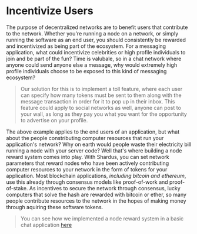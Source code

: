 # Incentivize Users

The purpose of decentralized networks are to benefit users that contribute to the network. Whether you're running a node on a network, or simply running the software as an end user, you should consistently be rewarded and incentivized as being part of the ecosystem. For a messaging application, what could incentivize celebrities or high profile individuals to join and be part of the fun? Time is valubale, so in a chat network where anyone could send anyone else a message, why would extremely high profile individuals choose to be exposed to this kind of messaging ecosystem?

> Our solution for this is to implement a toll feature, where each user can specify how many tokens must be sent to them along with the message transaction in order for it to pop up in their inbox. This feature could apply to social networks as well, anyone can post to your wall, as long as they pay you what you want for the opportunity to advertise on your profile.

The above example applies to the end users of an application, but what about the people constributing computer resources that run your application's network? Why on earth would people waste their electricity bill running a node with your server code? Well that's where building a node reward system comes into play. With Shardus, you can set network parameters that reward nodes who have been actively contributing computer resources to your network in the form of tokens for your application. Most blockchain applications, _including bitcoin and ethereum_, use this already through consensus models like proof-of-work and proof-of-stake. As incentives to secure the network through consensus, lucky computers that solve the hash are rewarded with bitcoin or ether, so many people contribute resources to the network in the hopes of making money through aquiring these software tokens.

> You can see how we implemented a node reward system in a basic chat application [here](../building-a-poc-app/building-a-reward-system)
